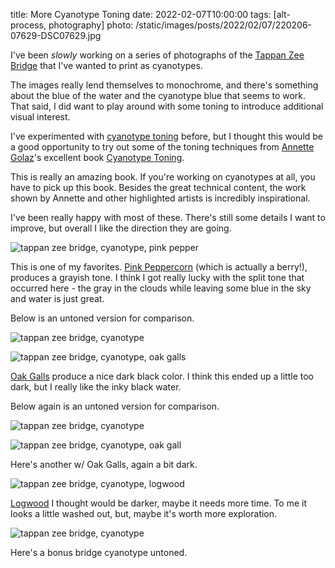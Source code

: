 title: More Cyanotype Toning
date: 2022-02-07T10:00:00
tags: [alt-process, photography]
photo: /static/images/posts/2022/02/07/220206-07629-DSC07629.jpg

I've been _slowly_ working on a series of photographs of the [Tappan Zee Bridge](<https://en.wikipedia.org/wiki/Tappan_Zee_Bridge_(2017–present)>) that I've wanted to print as cyanotypes.

The images really lend themselves to monochrome, and there's something about the blue of the water and the cyanotype blue that seems to work. That said, I did want to play around with some toning to introduce additional visual interest.

I've experimented with [cyanotype toning](/posts/2018/06/12/toning-cyanotypes.html) before, but I thought this would be a good opportunity to try out some of the toning techniques from [Annette Golaz](https://www.agolaz.ch)'s excellent book [Cyanotype Toning](https://www.amazon.com/Cyanotype-Toning-Contemporary-Alternative-Photography/dp/0367553546/?tag=engcoffee-20).

This is really an amazing book. If you're working on cyanotypes at all, you have to pick up this book. Besides the great technical content, the work shown by Annette and other highlighted artists is incredibly inspirational.

I've been really happy with most of these. There's still some details I want to improve, but overall I like the direction they are going.

![tappan zee bridge, cyanotype, pink pepper](/static/images/posts/2022/02/07/220206-07629-DSC07629.jpg)

This is one of my favorites. [Pink Peppercorn](https://en.wikipedia.org/wiki/Pink_peppercorn) (which is actually a berry!), produces a grayish tone. I think I got really lucky with the split tone that occurred here - the gray in the clouds while leaving some blue in the sky and water is just great.

Below is an untoned version for comparison.

![tappan zee bridge, cyanotype](/static/images/posts/2022/02/07/220206-07628-DSC07628.jpg)

![tappan zee bridge, cyanotype, oak galls](/static/images/posts/2022/02/07/220206-07631-DSC07631.jpg)

[Oak Galls](https://en.wikipedia.org/wiki/Oak_apple) produce a nice dark black color. I think this ended up a little too dark, but I really like the inky black water.

Below again is an untoned version for comparison.

![tappan zee bridge, cyanotype](/static/images/posts/2022/02/07/220206-07630-DSC07630.jpg)

![tappan zee bridge, cyanotype, oak gall](/static/images/posts/2022/02/07/220206-07634-DSC07634.jpg)

Here's another w/ Oak Galls, again a bit dark.

![tappan zee bridge, cyanotype, logwood](/static/images/posts/2022/02/07/220206-07633-DSC07633.jpg)

[Logwood](https://en.wikipedia.org/wiki/Haematoxylum_campechianum) I thought would be darker, maybe it needs more time. To me it looks a little washed out, but, maybe it's worth more exploration.

![tappan zee bridge, cyanotype](/static/images/posts/2022/02/07/220206-07632-DSC07632.jpg)

Here's a bonus bridge cyanotype untoned.

